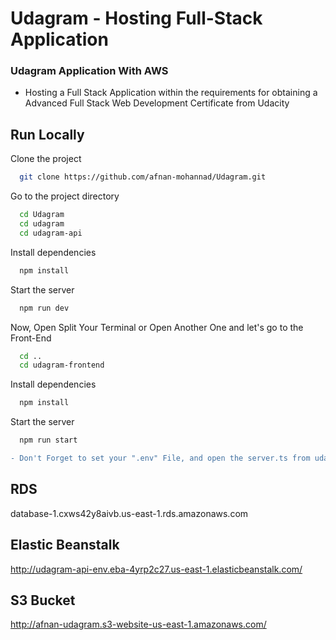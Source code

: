 
# Udagram - Hosting Full-Stack Application 

### Udagram Application With AWS
* Hosting a Full Stack Application within the requirements for obtaining a Advanced Full Stack Web Development Certificate from Udacity

## Run Locally

Clone the project

```bash
  git clone https://github.com/afnan-mohannad/Udagram.git
```

Go to the project directory

```bash
  cd Udagram
  cd udagram
  cd udagram-api
```

Install dependencies

```bash
  npm install
```

Start the server

```bash
  npm run dev
```

Now, Open Split Your Terminal or Open Another One and let's go to the Front-End
```bash
  cd ..
  cd udagram-frontend
```

Install dependencies

```bash
  npm install
```

Start the server

```bash
  npm run start
```

```diff
- Don't Forget to set your ".env" File, and open the server.ts from udacity-api, and make sure the database are works fine
```
## RDS 
database-1.cxws42y8aivb.us-east-1.rds.amazonaws.com

## Elastic Beanstalk
http://udagram-api-env.eba-4yrp2c27.us-east-1.elasticbeanstalk.com/

## S3 Bucket
http://afnan-udagram.s3-website-us-east-1.amazonaws.com/


